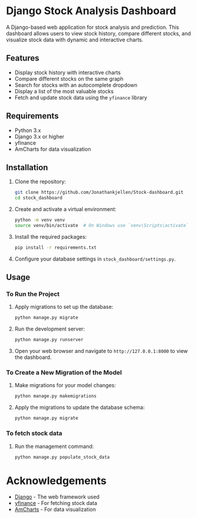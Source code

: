 # Django Stock Analysis Dashboard

A Django-based web application for stock analysis and prediction. This dashboard allows users to view stock history, compare different stocks, and visualize stock data with dynamic and interactive charts.

## Features

- Display stock history with interactive charts
- Compare different stocks on the same graph
- Search for stocks with an autocomplete dropdown
- Display a list of the most valuable stocks
- Fetch and update stock data using the `yfinance` library

## Requirements

- Python 3.x
- Django 3.x or higher
- yfinance
- AmCharts for data visualization

## Installation

1. Clone the repository:
    ```sh
    git clone https://github.com/Jonathankjellen/Stock-dashboard.git
    cd stock_dashboard
    ```

2. Create and activate a virtual environment:
    ```sh
    python -m venv venv
    source venv/bin/activate  # On Windows use `venv\Scripts\activate`
    ```

3. Install the required packages:
    ```sh
    pip install -r requirements.txt
    ```

4. Configure your database settings in `stock_dashboard/settings.py`.

## Usage

### To Run the Project

1. Apply migrations to set up the database:
    ```sh
    python manage.py migrate
    ```

2. Run the development server:
    ```sh
    python manage.py runserver
    ```

3. Open your web browser and navigate to `http://127.0.0.1:8000` to view the dashboard.

### To Create a New Migration of the Model

1. Make migrations for your model changes:
    ```sh
    python manage.py makemigrations
    ```

2. Apply the migrations to update the database schema:
    ```sh
    python manage.py migrate
    ```
    
### To fetch stock data

1. Run the management command:
    ```sh
    python manage.py populate_stock_data
    ```

# Acknowledgements

- [Django](https://www.djangoproject.com/) - The web framework used
- [yfinance](https://pypi.org/project/yfinance/) - For fetching stock data
- [AmCharts](https://www.amcharts.com/) - For data visualization